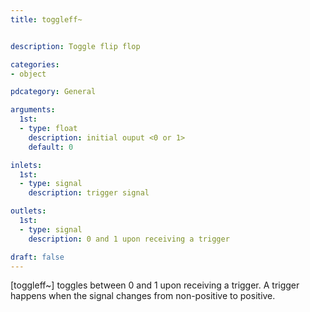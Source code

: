 ```yaml
---
title: toggleff~


description: Toggle flip flop

categories:
- object

pdcategory: General

arguments:
  1st:
  - type: float
    description: initial ouput <0 or 1>
    default: 0

inlets:
  1st:
  - type: signal
    description: trigger signal

outlets:
  1st:
  - type: signal
    description: 0 and 1 upon receiving a trigger

draft: false
---
```


[toggleff~] toggles between 0 and 1 upon receiving a trigger. A trigger happens when the signal changes from non-positive to positive.